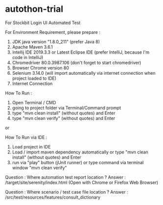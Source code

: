 # autothon-trial
For Stockbit Login UI Automated Test

For Environment Requirement, please prepare :
1. JDK java version "1.8.0_211" (prefer Java 8)
2. Apache Maven 3.6.1
3. Intellij IDE 2019.3.3 or Latest Eclipse IDE (prefer IntelliJ, because I'm code in IntelliJ)
4. Chromedriver 80.0.3987.106 (don't forget to start chromedriver)
5. Browser Chrome version 80
6. Selenium 3.14.0 (will import automatically via internet connection when project loaded to IDE)
7. Internet Connection

How To Run :
1. Open Terminal / CMD
2. going to project folder via Terminal/Command prompt
3. type "mvn clean install" (without quotes) and Enter
4. type "mvn clean verify" (without quotes) and Enter

or

How To Run via IDE :
1. Load project in IDE
2. Load / import maven dependency automatically or type "mvn clean install" (without quotes) and Enter
3. run via "play" button (jUnit runner) or type command via terminal window "mvn clean verify" 

Question : Where automation test report location ?
Answer : /target/site/serenity/index.html (Open with Chrome or Firefox Web Browser) 

Question : Where scenario / test case file location ?
Answer : /src/test/resources/features/consult_dictionary
